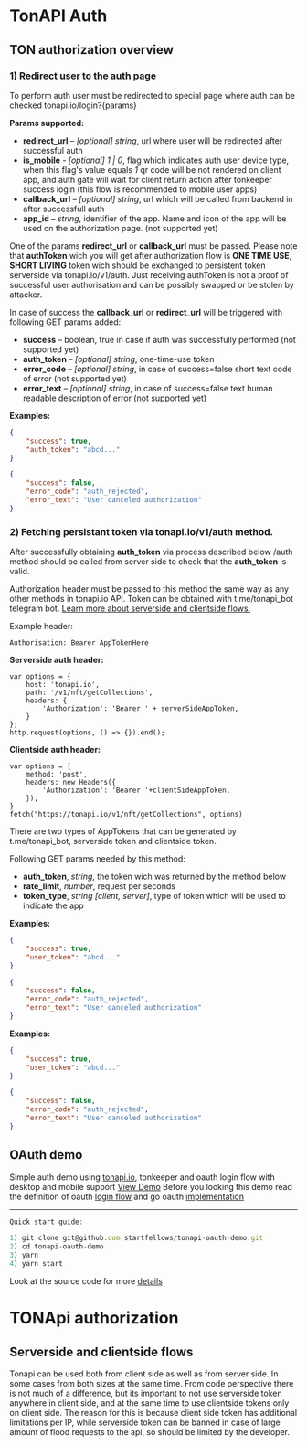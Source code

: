 # TonAPI Auth

## TON authorization overview
### 1) Redirect user to the auth page
To perform auth user must be redirected to special page where auth can be checked
tonapi.io/login?{params}

**Params supported:**
* **redirect_url** – *[optional]* *string*, url where user will be redirected after successful auth
* **is_mobile** - *[optional]* *1 | 0*, flag which indicates auth user device type, when this flag's value equals *1* qr code will be not rendered on client app, and auth gate will wait for client return action after tonkeeper success login (this flow is recommended to mobile user apps)
* **callback_url** – *[optional]* *string*, url which will be called from backend in after successfull auth
* **app_id** – *string*, identifier of the app. Name and icon of the app will be used on the authorization page. (not supported yet)


One of the params **redirect_url** or **callback_url** must be passed. Please note that **authToken** wich you will get after authorization flow is **ONE TIME USE**, **SHORT LIVING** token wich should be exchanged to persistent token serverside via tonapi.io/v1/auth. Just receiving authToken is not a proof of successful user authorisation and can be possibly swapped or be stolen by attacker.

In case of success the **callback_url** or **redirect_url** will be triggered with following GET params added:
* **success** – boolean, true in case if auth was successfully performed (not supported yet)
* **auth_token** – *[optional]* *string*, one-time-use token
* **error_code** – *[optional]* *string*, in case of success=false short text code of error (not supported yet)
* **error_text** – *[optional]* *string*, in case of success=false text human readable description of error (not supported yet)

**Examples:**
```JSON
{
    "success": true,
    "auth_token": "abcd..."
}
```
```JSON
{
    "success": false,
    "error_code": "auth_rejected",
    "error_text": "User canceled authorization"
}
```

### 2) Fetching persistant token via tonapi.io/v1/auth method.
After successfully obtaining **auth_token** via process described below /auth method should be called from server side to check that the **auth_token** is valid.

Authorization header must be passed to this method the same way as any other methods in tonapi.io API. Token can be obtained with t.me/tonapi_bot telegram bot. [Learn more about serverside and clientside flows.](#serverside-and-clientside-flows)

Example header:
```
Authorisation: Bearer AppTokenHere
```
**Serverside auth header:**
```javascript=
var options = {
    host: 'tonapi.io',
    path: '/v1/nft/getCollections',
    headers: {
        'Authorization': 'Bearer ' + serverSideAppToken,
    }
};
http.request(options, () => {}).end();
```

**Clientside auth header:**
```javascript=
var options = {
    method: 'post', 
    headers: new Headers({
        'Authorization': 'Bearer '+clientSideAppToken, 
    }), 
}
fetch("https://tonapi.io/v1/nft/getCollections", options)
```

There are two types of AppTokens that can be generated by t.me/tonapi_bot, serverside token and clientside token.


Following GET params needed by this method:
* **auth_token**, *string*, the token wich was returned by the method below
* **rate_limit**, *number*, request per seconds
* **token_type**, *string [client, server]*, type of token which will be used to indicate the app

**Examples:**
```JSON
{
    "success": true,
    "user_token": "abcd..."
}
```
```JSON
{
    "success": false,
    "error_code": "auth_rejected",
    "error_text": "User canceled authorization"
}
```



**Examples:**
```JSON
{
    "success": true,
    "user_token": "abcd..."
}
```
```JSON
{
    "success": false,
    "error_code": "auth_rejected",
    "error_text": "User canceled authorization"
}
```




## OAuth demo
Simple auth demo using [tonapi.io](https://tonapi.io/), tonkeeper and oauth login flow with desktop and mobile support
[View Demo](https://tonapi-oauth.herokuapp.com/)
Before you looking this demo read the definition of oauth [login flow](https://www.techtarget.com/searchapparchitecture/definition/OAuth) and go oauth [implementation](https://github.com/go-oauth2/oauth2)

***
```javascript
Quick start guide:

1) git clone git@github.com:startfellows/tonapi-oauth-demo.git
2) cd tonapi-oauth-demo
3) yarn
4) yarn start
```

Look at the source code for more [details](https://github.com/startfellows/tonapi-oauth-demo/blob/master/src/App.tsx)


# TONApi authorization

## Serverside and clientside flows

Tonapi can be used both from client side as well as from server side. In some cases from both sizes at the same time. From code perspective there is not much of a difference, but its important to not use serverside token anywhere in client side, and at the same time to use clientside tokens only on client side. The reason for this is because client side token has additional limitations per IP, while serverside token can be banned in case of large amount of flood requests to the api, so should be limited by the developer.

